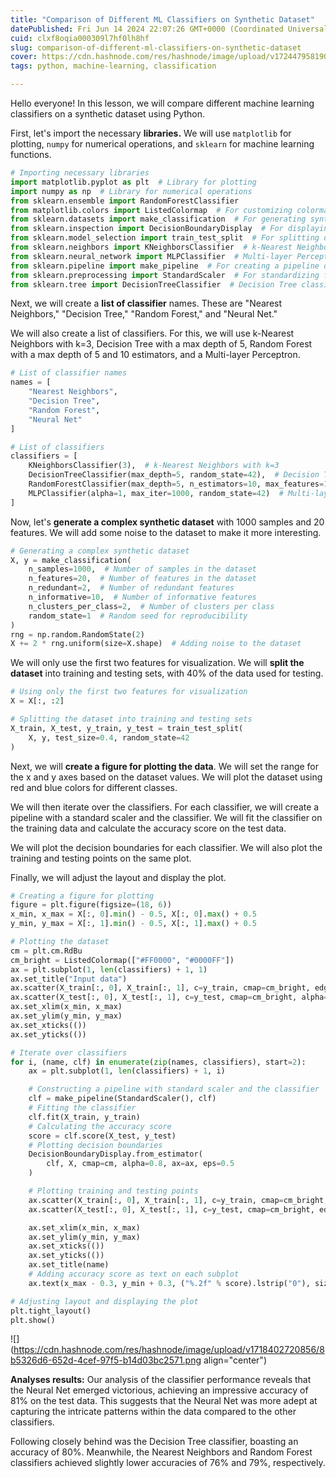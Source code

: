 ```yaml
---
title: "Comparison of Different ML Classifiers on Synthetic Dataset"
datePublished: Fri Jun 14 2024 22:07:26 GMT+0000 (Coordinated Universal Time)
cuid: clxf8oqia000309l7hf0lh8hf
slug: comparison-of-different-ml-classifiers-on-synthetic-dataset
cover: https://cdn.hashnode.com/res/hashnode/image/upload/v1724479581908/4009db5c-a8b3-4113-b38d-d9e0ae97ee58.png
tags: python, machine-learning, classification

---
```


Hello everyone! In this lesson, we will compare different machine learning classifiers on a synthetic dataset using Python.

First, let's import the necessary **libraries.** We will use `matplotlib` for plotting, `numpy` for numerical operations, and `sklearn` for machine learning functions.

```python
# Importing necessary libraries
import matplotlib.pyplot as plt  # Library for plotting
import numpy as np  # Library for numerical operations
from sklearn.ensemble import RandomForestClassifier
from matplotlib.colors import ListedColormap  # For customizing colormap
from sklearn.datasets import make_classification  # For generating synthetic datasets
from sklearn.inspection import DecisionBoundaryDisplay  # For displaying decision boundaries
from sklearn.model_selection import train_test_split  # For splitting dataset into train and test sets
from sklearn.neighbors import KNeighborsClassifier  # k-Nearest Neighbors classifier
from sklearn.neural_network import MLPClassifier  # Multi-layer Perceptron classifier
from sklearn.pipeline import make_pipeline  # For creating a pipeline of transformers and estimators
from sklearn.preprocessing import StandardScaler  # For standardizing features
from sklearn.tree import DecisionTreeClassifier  # Decision Tree classifier
```

Next, we will create a **list of classifier** names. These are "Nearest Neighbors," "Decision Tree," "Random Forest," and "Neural Net."

We will also create a list of classifiers. For this, we will use k-Nearest Neighbors with k=3, Decision Tree with a max depth of 5, Random Forest with a max depth of 5 and 10 estimators, and a Multi-layer Perceptron.

```python
# List of classifier names
names = [
    "Nearest Neighbors",
    "Decision Tree",
    "Random Forest",
    "Neural Net"
]

# List of classifiers
classifiers = [
    KNeighborsClassifier(3),  # k-Nearest Neighbors with k=3
    DecisionTreeClassifier(max_depth=5, random_state=42),  # Decision Tree Classifier with max depth of 5
    RandomForestClassifier(max_depth=5, n_estimators=10, max_features=1, random_state=42),  # Random Forest Classifier
    MLPClassifier(alpha=1, max_iter=1000, random_state=42)  # Multi-layer Perceptron Classifier
]
```

Now, let's **generate a complex synthetic dataset** with 1000 samples and 20 features. We will add some noise to the dataset to make it more interesting.

```python
# Generating a complex synthetic dataset
X, y = make_classification(
    n_samples=1000,  # Number of samples in the dataset
    n_features=20,  # Number of features in the dataset
    n_redundant=2,  # Number of redundant features
    n_informative=10,  # Number of informative features
    n_clusters_per_class=2,  # Number of clusters per class
    random_state=1  # Random seed for reproducibility
)
rng = np.random.RandomState(2)
X += 2 * rng.uniform(size=X.shape)  # Adding noise to the dataset 
```

We will only use the first two features for visualization. We will **split the dataset** into training and testing sets, with 40% of the data used for testing.

```python
# Using only the first two features for visualization
X = X[:, :2]

# Splitting the dataset into training and testing sets
X_train, X_test, y_train, y_test = train_test_split(
    X, y, test_size=0.4, random_state=42
)
```

Next, we will **create a figure for plotting the data**. We will set the range for the x and y axes based on the dataset values. We will plot the dataset using red and blue colors for different classes.

We will then iterate over the classifiers. For each classifier, we will create a pipeline with a standard scaler and the classifier. We will fit the classifier on the training data and calculate the accuracy score on the test data.

We will plot the decision boundaries for each classifier. We will also plot the training and testing points on the same plot.

Finally, we will adjust the layout and display the plot.

```python
# Creating a figure for plotting
figure = plt.figure(figsize=(18, 6))
x_min, x_max = X[:, 0].min() - 0.5, X[:, 0].max() + 0.5
y_min, y_max = X[:, 1].min() - 0.5, X[:, 1].max() + 0.5

# Plotting the dataset
cm = plt.cm.RdBu
cm_bright = ListedColormap(["#FF0000", "#0000FF"])
ax = plt.subplot(1, len(classifiers) + 1, 1)
ax.set_title("Input data")
ax.scatter(X_train[:, 0], X_train[:, 1], c=y_train, cmap=cm_bright, edgecolors="k")
ax.scatter(X_test[:, 0], X_test[:, 1], c=y_test, cmap=cm_bright, alpha=0.6, edgecolors="k")
ax.set_xlim(x_min, x_max)
ax.set_ylim(y_min, y_max)
ax.set_xticks(())
ax.set_yticks(())

# Iterate over classifiers
for i, (name, clf) in enumerate(zip(names, classifiers), start=2):
    ax = plt.subplot(1, len(classifiers) + 1, i)

    # Constructing a pipeline with standard scaler and the classifier
    clf = make_pipeline(StandardScaler(), clf)
    # Fitting the classifier
    clf.fit(X_train, y_train)
    # Calculating the accuracy score
    score = clf.score(X_test, y_test)
    # Plotting decision boundaries
    DecisionBoundaryDisplay.from_estimator(
        clf, X, cmap=cm, alpha=0.8, ax=ax, eps=0.5
    )

    # Plotting training and testing points
    ax.scatter(X_train[:, 0], X_train[:, 1], c=y_train, cmap=cm_bright, edgecolors="k")
    ax.scatter(X_test[:, 0], X_test[:, 1], c=y_test, cmap=cm_bright, edgecolors="k", alpha=0.6)

    ax.set_xlim(x_min, x_max)
    ax.set_ylim(y_min, y_max)
    ax.set_xticks(())
    ax.set_yticks(())
    ax.set_title(name)
    # Adding accuracy score as text on each subplot
    ax.text(x_max - 0.3, y_min + 0.3, ("%.2f" % score).lstrip("0"), size=15, horizontalalignment="right")

# Adjusting layout and displaying the plot
plt.tight_layout()
plt.show()
```

![](https://cdn.hashnode.com/res/hashnode/image/upload/v1718402720856/8b5326d6-652d-4cef-97f5-b14d03bc2571.png align="center")

**Analyses results:** Our analysis of the classifier performance reveals that the Neural Net emerged victorious, achieving an impressive accuracy of 81% on the test data. This suggests that the Neural Net was more adept at capturing the intricate patterns within the data compared to the other classifiers.

Following closely behind was the Decision Tree classifier, boasting an accuracy of 80%. Meanwhile, the Nearest Neighbors and Random Forest classifiers achieved slightly lower accuracies of 76% and 79%, respectively.